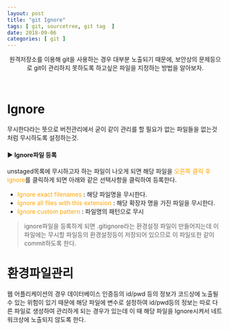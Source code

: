 ```yaml
---
layout: post
title: "git Ignore"
tags: [ git, sourcetree, git tag  ]
date: 2018-09-06
categories: [ git ]
---
```


<p align="center">
    원격저장소를 이용해 git을 사용하는 경우 대부분 노출되기 때문에, 보안상의 문제등으로 git이 관리하지 못하도록 하고싶은 파일을 지정하는 방법을 알아보자.
</p><br/>

# Ignore
무시한다라는 뜻으로 버전관리에서 굳이 같이 관리를 할 필요가 없는 파일들을
없는것 처럼 무시하도록 설정하는것.

#### ▶ Ignore파일 등록
unstaged목록에 무시하고자 하는 파일이 나오게 되면 해당 파일을 <font color="orange">오른쪽 클릭 후
ignore</font>를 클릭하게 되면 아래와 같은 선택사항을 클릭하여 등록한다.
<br/>
- <font color="orange">Ignore exact filenames</font> : 해당 파일명을 무시한다.
- <font color="orange">Ignore all files with this extension</font> : 해당 확장자 명을 가진 파일을 무시한다.
- <font color="orange">Ignore custom pattern</font> : 파일명의 패턴으로 무시

> ignore파일을 등록하게 되면 .gitignore라는 환경설정 파일이 만들어지는데 이파일에는 무시할 파일등의 환경설정등이 저장되어 있으므로 이 파일또한 같이 commit하도록 한다.

# 환경파일관리
웹 어플리케이션의 경우 데이터베이스 인증등의 id/pwd 등의 정보가 코드상에 노출될 수 있는 
위험이 있기 때문에 해당 파일에 변수로 설정하여 id/pwd등의 정보는 따로 다른 파일로 생성하여
관리하게 되는 경우가 있는데 이 때 해당 파일을 Ignore시켜서 네트워크상에 노출되지 않도록 한다.


<br/>